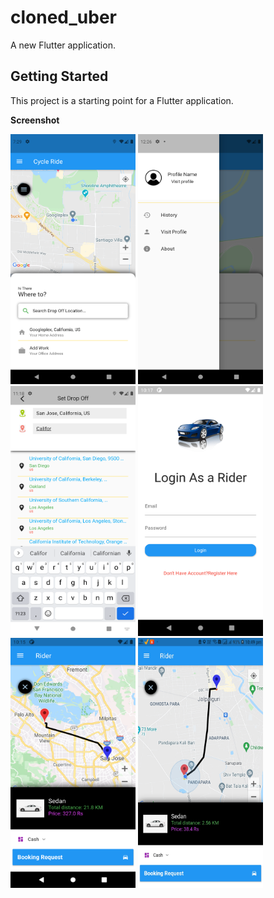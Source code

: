 # cloned_uber

A new Flutter application.

## Getting Started

This project is a starting point for a Flutter application.

**Screenshot**

<p float="left">
  <img src="images/SS1.png" width="200" height="400" />
  <img src="images/SS2.png" width="200" height="400" />
  <img src="images/SS3.png" width="200" height="400" />
  <img src="images/SS7.png" width="200" height="400" />
  <img src="images/SS6.png" width="200" height="400" />
  <img src="images/SS8.jpg" width="200" height="400" />

 
  
</p>
